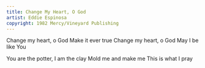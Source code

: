 ```yaml
---
title: Change My Heart, O God
artist: Eddie Espinosa
copyright: 1982 Mercy/Vineyard Publishing
---
```


Change my heart, o God
Make it ever true
Change my heart, o God
May I be like You

You are the potter, I am the clay
Mold me and make me
This is what I pray






